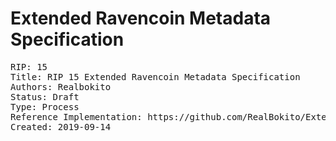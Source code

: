 # Extended Ravencoin Metadata Specification
<pre>
RIP: 15
Title: RIP 15 Extended Ravencoin Metadata Specification
Authors: Realbokito
Status: Draft
Type: Process
Reference Implementation: https://github.com/RealBokito/Extended-Ravencoin-Metadata-Specification
Created: 2019-09-14
</pre

==Abstract==
The following is a proposal for a new, more advanced metadata specification in order to describe assets on the Ravencoin blockchain. This specification provides for a common extensible system for metadata to be stored in a structured JSON format as well as help with generating valid JSON formatted metadata for new or reissued assets.

==Motivation==
This Ravencoin Improvement Proposal (RIP) is a proposal to extend or replaces the currently used Ravencoin Metadata Specification by Tron Black July 24, 2018 to provide for a more detailed description of assets stored on the Ravencoin blockchain. The metadata currently stored on IPFS consist of multiple non-required fields. These fields can describe certain assets, such as but not limited to securities, stocks, bonds, real-estate and contracts. However, the current specification has a few challenges:
*	The lack of a structured way of describing an asset could introduce low quality descriptions of the assets in the blockchain.
*	For some, there may be fields missing which would better describe their asset(s) on the blockchain. 
*	There is no requirement to use any of the currently specified fields, and asset issuers can decide to either implement some of these fields or choose different names for these fields.
*	The unstructured way of providing metadata may make it difficult for wallet and explorers to display data when the input is filtered on specific field names.

This RIP:
*	will include a single way to implement one or multiple schemas into the Ravencoin Metadata specification. 
*	proposes the development of multiple schemas for various types of assets, such as books, toys, paintings, invoices and warranty documents and registrations to help improve the quality of the metadata on the blockchain.
*	proposes the use and implementation of validation mechanisms based on a schema system into Ravencoin Core and asset explorers on a voluntary basis as well as the development and use of online Ravencoin Metadata generators to create, store and utilize the new, higher quality structured information.

To goal is to setup a collaborative, community supported development with a mission to create, maintain, and promote schemas for structured data on blockchains, i.e. Ravencoin.

==Methodology==
RIP15 (Extended Ravencoin Metadata Specification) consists of two types of JSON structured resources:
*	A JSON structured Ravencoin Metadata Schema resource which describes the structure of a Metadata of the type JSON object
*	A JSON structured Ravencoin Metadata resource which describes the details of an asset using one or multiple Ravencoin Metadata JSON objects

==Ravencoin Metadata Schemas==
The Extended Ravencoin Metadata Specification utilizes a schema system in order to describe the set of (required) fields and data types used in describing the asset. Ravencoin Metadata Schema files have the following naming convention using lower cases only: Schema-name_Schema-Version.json, e.g. asset_data_0.1.json, ipfs_attachments_1.1.json.
As example, the following describes the metadata fields of the schema CAR.
```
{
   "schema": “CAR”,
   "version": 0.1,
   "model": {
      “type”: “string”,
      “required”: 1
   },
   "manufacturer":  {
      “type”: “string”,
      “required”: 1
   },
   "buildyear":  {
      “type”: “integer”,
      “required”: 1
   },
   "licenseplate":  {
      “type”: “string”,
      “required”: 1
   },
   "bodytype":  {
      “type”: “string”,
      “required”: 0
   },
   "co2emissions":  {
      “type”: “integer”,
      “required”: 0
   },
   "fuelcapacity": {
      “type”: “integer”,
      “required”: 0
   }
}
```
In some situations there might be a need for nested fields such as a physical addresses. Schema files can indicate nested fields and their data types using the key fields. In the example below the admin_data schema has a Physical_address-field which holds a JSON object of nested fields. The nested fields are directly accessible through the fields-key:
```
{
	"schema":"admin_data",
	"version": 0.1,
	"physical_address": {
		"required":1,
		"type": "string",
		 "fields":{
			"street_address1": {
				"required":1,
				"type": "string"
			},
			"street_address2": {
				"required":0,
				"type": "string"
			},
			"city": {
				"required":1,
				"type": "string"
			},
		}
	}
}
```
The fields-key is expected to be a JSON object. If a fields-key is found, but not of the data type Object and/or not a valid JSON structure, it can and should be treated as a normal field holding some kind of value.
The support of nested fields is provided in order to be as flexible as possible and nested fields can be unlimited. While implementing support for RIP15 developers are advised to take into account the number of levels for nested fields. While 2 to 5 levels seems reasonable, 10 or more levels might indicate misusage of the system. However, it might also be an indicator of a possible use case scenario for which a new schema is required but yet to be developed.

==Single Schema Usage==
In RIP15 the issuer is able to include the schema and schema version used in describing an asset: 
```
{
   “schema”:”CAR”,
   “version”: “0.1”,
    …….
}
```
Schema indicates which schema has been used to describe the asset in more detail. When using a single schema to describe an asset it is advised to maintain the older Ravencoin Metadata fieldnames for backwards compatibility for existing and/or older assts explorers. For issuers who plan to exchange the asset on a certain platform which supports the extended metadata specification, the original fields may be removed if backwards compatibility is not a requirement.
Version indicates which version of the schema model has been used. Different version numbers will allow for future updates of schemas while providing backward compatibilities for those who like to support it. The version numbering follows the major and minor versioning of schema files, e.g. 0.1, 1.5 and 2.0.
Combined, the schema and version number indicates which set of (required) fields and data types has been used. This will provide developers with dynamically loading the appropriate Ravencoin Metadata Schema to validate and display the metadata in a wallet, explorer or platform.
The combined CAR metadata description in this example will result in the following valid JSON output:
```
{
   “schema”:”CAR”,
   “version”: “0.1”,
   "name": "Yaris",
   "issuer": "Toyota",
   "description": "Toyota Yaris",
   "forsale": true,
   "forsale_price": "5000 RVN",
   "model": "Yaris",
   "manufacturer": "Toyota",
   "buildyear": "2019",
   "licenseplate": “RU-092-Y”,
   "bodytype": "hatchback",
   "co2emissions": 0.2, 
   "fuelcapacity": 75
}
```

==Multiple Schema’s==
An Asset registered on the Ravencoin blockchain can only include one IPFS resource (hash) and depending on the type and use of an asset the issuer may have the need to provide for high quality metadata for legal or other reasons. In order to support multiple schemas with metadata to describe an asset RIP 15 proposes the following mechanism to utilize and combine two or more schemas and introduces the usage of the metadata field. The metadata field will hold an array of JSON objects. Each JSON object is a single Ravencoin Metadata Schema object on its own, and describes a set of predefined (required) fields and data types, as specified in the Schema file.
```
{
   "metadata": [{
      “schema”:”Schema name 1”,
      “version”: “0.1”,
     “fieldname1”:………., 
     “fieldname2”:……….,
     “fieldname3”:……….,
   }, 
   {
      “schema”:”Schema name 2”,
      “version”: “0.1”, 
     “fieldname1”:………., 
     “fieldname2”:……….,
     “fieldname3”:……….,

   },
   ………
   ]
}
```
This structure should be followed in cases where multiple schema specifications are used. As such, an asset can include a structured set of information which can be parsed and displayed by wallets and explorers. See the file Proof of Concept/metadata.json for an example.

When using multiple schemas to describe an asset there is no reason to maintain the older Ravencoin Metadata fieldnames for backwards compatibility, but issuer who prefer to do so can still add and use these fields.

==External Resources==
Although primarily used by the Ravencoin blockchain, the Extended Ravencoin Metadata Specification does not require IPFS as the main storage supplier. External resources provides for more flexibilities and gives the issuer access to the following fields to describe an external resource:
*	**external_resource** (required): an URI to a structured Extended Ravencoin Metadata resource in JSON or a different type of resource. When referencing a different type resource such as a PDF file or HTML webpage the use of the external_mime and external_size field is advised and increases the chances of wallets or explorers to display the external resource. 
*	**external_mime** (optional): the mimetype of the resource.
*	**external_size** (optional): the size of the external resource. 
*	**external_schema** (optional): an alternative JSON formatted schema being used by the external resource. In order to allow wallets and asset explorers to understand the structure of the metadata, issuers can include an URI to a JSON formatted resources describing the metadata which is being presented. The schema needs to be structured according to the Ravencoin Metadata Schema guidelines above. 
The support of external resources is advised when an issuer wants to use a different system or systems to store metadata instead of the currently supported IPFS network. It can also be used to redirect users to a website or file.
The above keys will help developers with the detection of an external resource. Any valid combination of the above keys can be used and found in 1 or mutliple JSON schema object(s) and is an indication of an external reference. However, whether or not you, the developer, decides to support External Resources is at your own discretion.
The following example show three JSON Metadata Objects:
*	Object 1. A normal JSON Metadata object
*	Object 2. An external JSON Metadata object supporting an community supported Schema
*	Object 3. An custom external JSON Metadata object with a reference to an external Schema
```
{
   "name": "tZero",
…………
   "metadata": [{
      “schema”:”Schema name 1”,
      “version”: “0.1”,
     “fieldname1”:………., 
     “fieldname2”:……….,
     “fieldname3”:……….,
   }, 
   {
      “schema”:”sto_metadata”,
      “version”: “0.1”, 
      "external_resource": "https://www.tzero.com/sto-metadata.json",
   },
   {
      “schema”:”tZero_Exchange_Custom”,
      “version”: “0.1”, 
      "external_resource": "https://www.tzero.com/exchange-metadata.json",
      "external_mime": "text/json",
      "external_size": 4, 
      " external_schema ": "https://www.tzero.com/exchange-metadata-schema.json",
   },
   ………
   ]
}
```

==Implementation==
Some of the reasons to implement and support for RIP15 are:
*	It lowers the bar for issuers by supplying predefined and validated schemas to chose from,
*	It motivates issuers to provide for higher quality metadata linked to assets stored on the Ravencoin blockchain,
*	It may stimulate the development of future RIPs and proposals which can or may utilize this structured way of storing Ravencoin Metadata, such as RIP 11.
At https://github.com/RealBokito/Extended-Ravencoin-Metadata-Specification there is a Proof of Concept available which validates an Extended Ravencoin Metadata file using PHP.
Developers of wallets who support the Ravencoin Asset Protocol, as well as asset explorers are free to implement the whole or parts of this RIP15 at their own discretion.
The author of RIP15 proposes that the community starts developing various Ravencoin Metadata Schemas which should be maintained on the RavenProject Github page as a separate repository.
